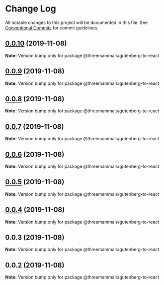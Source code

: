 # Change Log

All notable changes to this project will be documented in this file.
See [Conventional Commits](https://conventionalcommits.org) for commit guidelines.

## [0.0.10](https://github.com/ThreeMammals/gutenberg-to-react/compare/@threemammals/gutenberg-to-react@0.0.9...@threemammals/gutenberg-to-react@0.0.10) (2019-11-08)

**Note:** Version bump only for package @threemammals/gutenberg-to-react





## [0.0.9](https://github.com/ThreeMammals/gutenberg-to-react/compare/@threemammals/gutenberg-to-react@0.0.8...@threemammals/gutenberg-to-react@0.0.9) (2019-11-08)

**Note:** Version bump only for package @threemammals/gutenberg-to-react





## [0.0.8](https://github.com/ThreeMammals/gutenberg-to-react/compare/@threemammals/gutenberg-to-react@0.0.7...@threemammals/gutenberg-to-react@0.0.8) (2019-11-08)

**Note:** Version bump only for package @threemammals/gutenberg-to-react





## [0.0.7](https://github.com/ThreeMammals/gutenberg-to-react/compare/@threemammals/gutenberg-to-react@0.0.6...@threemammals/gutenberg-to-react@0.0.7) (2019-11-08)

**Note:** Version bump only for package @threemammals/gutenberg-to-react





## [0.0.6](https://github.com/ThreeMammals/gutenberg-to-react/compare/@threemammals/gutenberg-to-react@0.0.5...@threemammals/gutenberg-to-react@0.0.6) (2019-11-08)

**Note:** Version bump only for package @threemammals/gutenberg-to-react





## [0.0.5](https://github.com/ThreeMammals/gutenberg-to-react/compare/@threemammals/gutenberg-to-react@0.0.4...@threemammals/gutenberg-to-react@0.0.5) (2019-11-08)

**Note:** Version bump only for package @threemammals/gutenberg-to-react





## [0.0.4](https://github.com/ThreeMammals/gutenberg-to-react/compare/@threemammals/gutenberg-to-react@0.0.3...@threemammals/gutenberg-to-react@0.0.4) (2019-11-08)

**Note:** Version bump only for package @threemammals/gutenberg-to-react





## 0.0.3 (2019-11-08)

**Note:** Version bump only for package @threemammals/gutenberg-to-react





## 0.0.2 (2019-11-08)

**Note:** Version bump only for package @threemammals/gutenberg-to-react
